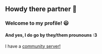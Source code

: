 ## Howdy there partner 👋
### Welcome to my profile! 😃
#### And yes, I do go by they/them prounouns :3
I have a <a href="https://discord.gg/8r9t8uTNJh" rel="nofollow">community server!</a>



<!--
**Dymusic/Dymusic** is a ✨ _special_ ✨ repository because its `README.md` (this file) appears on your GitHub profile.

Here are some ideas to get you started:

- 🔭 I’m currently working on ...
- 🌱 I’m currently learning ...
- 👯 I’m looking to collaborate on ...
- 🤔 I’m looking for help with ...
- 💬 Ask me about ...
- 📫 How to reach me: ...
- 😄 Pronouns: ...
- ⚡ Fun fact: ...
-->
